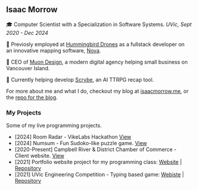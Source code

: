 ## Isaac Morrow
🎓 Computer Scientist with a Specialization in Software Systems. _UVic, Sept 2020 - Dec 2024_

💼 Previosly employed at [Hummingbird Drones](https://www.hummingbirddrones.ca/) as a fullstack developer on an innovative mapping software, [Nova](https://www.mapnova.com/).

🚀 CEO of [Muon Design](https://muon.design/), a modern digital agency helping small business on Vancouver Island.

🌱 Currently helping develop [Scrybe](https://www.scrybequill.com/), an AI TTRPG recap tool.


For more about me and what I do, checkout my blog at [isaacmorrow.me](https://www.isaacmorrow.me), or the [repo for the blog](https://github.com/Toranian/go-blog).

### My Projects
Some of my live programming projects.
- [2024] Room Radar - VikeLabs Hackathon [View](https://student-housing-finder-blue.vercel.app/)
- [2024] Numsum - Fun Sudoko-like puzzle game. [View](https://numsum.vercel.app/) 
- [2020-Present] Campbell River & District Chamber of Commerce - Client website. [View](https://campbellriverchamber.ca/)
- [2021] Portfolio website project for my programming class: [Website](https://toranian.github.io/portfolio-project/) | [Repository](https://github.com/Toranian/word-duels)
- [2021] UVic Engineering Competition - Typing based game: [Webiste](https://toranian.github.io/word-duels/) | [Repository](https://github.com/Toranian/portfolio-project)


